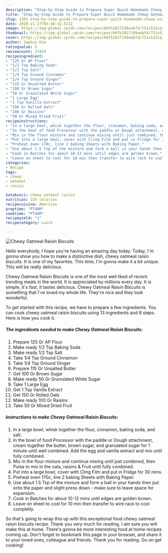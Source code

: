 ```yaml
---
description: "Step-by-Step Guide to Prepare Super Quick Homemade Chewy Oatmeal Raisin Biscuits"
title: "Step-by-Step Guide to Prepare Super Quick Homemade Chewy Oatmeal Raisin Biscuits"
slug: 1361-step-by-step-guide-to-prepare-super-quick-homemade-chewy-oatmeal-raisin-biscuits
date: 2020-11-27T03:40:32.511Z
image: https://img-global.cpcdn.com/recipes/68fb2027199aabfd/751x532cq70/chewy-oatmeal-raisin-biscuits-recipe-main-photo.jpg
thumbnail: https://img-global.cpcdn.com/recipes/68fb2027199aabfd/751x532cq70/chewy-oatmeal-raisin-biscuits-recipe-main-photo.jpg
cover: https://img-global.cpcdn.com/recipes/68fb2027199aabfd/751x532cq70/chewy-oatmeal-raisin-biscuits-recipe-main-photo.jpg
author: Sophie Kim
ratingvalue: 5
reviewcount: 27424
recipeingredient:
- "125 Gr AP Flour"
- "1/2 Tsp Baking Soda"
- "1/2 Tsp Salt"
- "1/4 Tsp Ground Cinnamon"
- "1/4 Tsp Ground Ginger"
- "115 Gr Unsalted Butter"
- "100 Gr Brown Sugar"
- "50 Gr Granulated White Sugar"
- "1 Large Egg"
- "1 Tsp Vanilla Extract"
- "150 Gr Rolled Oats"
- "100 Gr Raisins"
- "50 Gr Mixed Dried Fruit"
recipeinstructions:
- "In a large bowl, whisk together the flour, cinnamon, baking soda, and salt."
- "In the bowl of food Processor with the paddle or Dough attachment, cream together the butter, brown sugar, and granulated sugar for 1 minute until well combined. Add the egg and vanilla extract and mix until fully combined."
- "Mix in the flour mixture and continue mixing until just combined, then Pulse to mix in the oats, raisins &amp; Fruit until fully combined."
- "Put into a large bowl, cover with Cling Film and put in Fridge for 30 mins."
- "Preheat oven 170c, line 2 baking Sheets with Baking Paper."
- "Use about 1.5 Tsp of the mixture and form a ball in your hands then put onto the paper and slight press down - make sure to leave space for expansion."
- "Cook in Batches for about 10-12 mins until edges are golden brown."
- "Leave on sheet to cool for 10 min then transfer to wire rack to cool completly."
categories:
- Recipe
tags:
- chewy
- oatmeal
- raisin

katakunci: chewy oatmeal raisin 
nutrition: 159 calories
recipecuisine: American
preptime: "PT40M"
cooktime: "PT46M"
recipeyield: "1"
recipecategory: Lunch

---
```



![Chewy Oatmeal Raisin Biscuits](https://img-global.cpcdn.com/recipes/68fb2027199aabfd/751x532cq70/chewy-oatmeal-raisin-biscuits-recipe-main-photo.jpg)

Hello everybody, I hope you're having an amazing day today. Today, I'm gonna show you how to make a distinctive dish, chewy oatmeal raisin biscuits. It is one of my favorites. This time, I'm gonna make it a bit unique. This will be really delicious.



Chewy Oatmeal Raisin Biscuits is one of the most well liked of recent trending meals in the world. It is appreciated by millions every day. It is simple, it's fast, it tastes delicious. Chewy Oatmeal Raisin Biscuits is something that I've loved my whole life. They're nice and they look wonderful.


To get started with this recipe, we have to prepare a few ingredients. You can cook chewy oatmeal raisin biscuits using 13 ingredients and 8 steps. Here is how you cook it.

<!--inarticleads1-->

##### The ingredients needed to make Chewy Oatmeal Raisin Biscuits:

1. Prepare 125 Gr AP Flour
1. Make ready 1/2 Tsp Baking Soda
1. Make ready 1/2 Tsp Salt
1. Take 1/4 Tsp Ground Cinnamon
1. Take 1/4 Tsp Ground Ginger
1. Prepare 115 Gr Unsalted Butter
1. Get 100 Gr Brown Sugar
1. Make ready 50 Gr Granulated White Sugar
1. Take 1 Large Egg
1. Get 1 Tsp Vanilla Extract
1. Get 150 Gr Rolled Oats
1. Make ready 100 Gr Raisins
1. Take 50 Gr Mixed Dried Fruit




<!--inarticleads2-->

##### Instructions to make Chewy Oatmeal Raisin Biscuits:

1. In a large bowl, whisk together the flour, cinnamon, baking soda, and salt.
1. In the bowl of food Processor with the paddle or Dough attachment, cream together the butter, brown sugar, and granulated sugar for 1 minute until well combined. Add the egg and vanilla extract and mix until fully combined.
1. Mix in the flour mixture and continue mixing until just combined, then Pulse to mix in the oats, raisins &amp; Fruit until fully combined.
1. Put into a large bowl, cover with Cling Film and put in Fridge for 30 mins.
1. Preheat oven 170c, line 2 baking Sheets with Baking Paper.
1. Use about 1.5 Tsp of the mixture and form a ball in your hands then put onto the paper and slight press down - make sure to leave space for expansion.
1. Cook in Batches for about 10-12 mins until edges are golden brown.
1. Leave on sheet to cool for 10 min then transfer to wire rack to cool completly.




So that's going to wrap this up with this exceptional food chewy oatmeal raisin biscuits recipe. Thank you very much for reading. I am sure you will make this at home. There's gonna be more interesting food at home recipes coming up. Don't forget to bookmark this page in your browser, and share it to your loved ones, colleague and friends. Thank you for reading. Go on get cooking!
